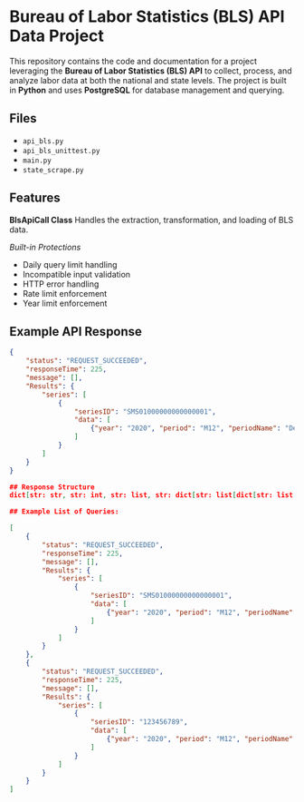 # Bureau of Labor Statistics (BLS) API Data Project  

This repository contains the code and documentation for a project leveraging the **Bureau of Labor Statistics (BLS) API** to collect, process, and analyze labor data at both the national and state levels. The project is built in **Python** and uses **PostgreSQL** for database management and querying.  

## Files  
- `api_bls.py`  
- `api_bls_unittest.py`  
- `main.py`  
- `state_scrape.py`

## Features
**BlsApiCall Class**
Handles the extraction, transformation, and loading of BLS data.

*Built-in Protections*
- Daily query limit handling
- Incompatible input validation
- HTTP error handling
- Rate limit enforcement
- Year limit enforcement

## Example API Response  
```json
{
    "status": "REQUEST_SUCCEEDED",
    "responseTime": 225,
    "message": [],
    "Results": {
        "series": [
            {
                "seriesID": "SMS01000000000000001",
                "data": [
                    {"year": "2020", "period": "M12", "periodName": "December", "value": "2022.5", "footnotes": [{}]}
                ]
            }
        ]
    }
}

## Response Structure
dict[str: str, str: int, str: list, str: dict[str: list[dict[str: list[dict[str:str]]]]]]

## Example List of Queries:

[
    {
        "status": "REQUEST_SUCCEEDED",
        "responseTime": 225,
        "message": [],
        "Results": {
            "series": [
                {
                    "seriesID": "SMS01000000000000001",
                    "data": [
                        {"year": "2020", "period": "M12", "periodName": "December", "value": "2022.5", "footnotes": [{}]}
                    ]
                }
            ]
        }
    },
    {
        "status": "REQUEST_SUCCEEDED",
        "responseTime": 225,
        "message": [],
        "Results": {
            "series": [
                {
                    "seriesID": "123456789",
                    "data": [
                        {"year": "2020", "period": "M12", "periodName": "December", "value": "2022.5", "footnotes": [{}]}
                    ]
                }
            ]
        }
    }
]
